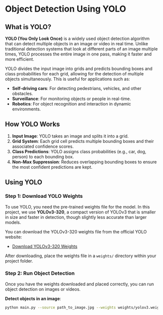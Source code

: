 # Object Detection Using YOLO

## What is YOLO?

**YOLO (You Only Look Once)** is a widely used object detection algorithm that can detect multiple objects in an image or video in real time. Unlike traditional detection systems that look at different parts of an image multiple times, YOLO processes the entire image in one pass, making it faster and more efficient.

YOLO divides the input image into grids and predicts bounding boxes and class probabilities for each grid, allowing for the detection of multiple objects simultaneously. This is useful for applications such as:
- **Self-driving cars**: For detecting pedestrians, vehicles, and other obstacles.
- **Surveillance**: For monitoring objects or people in real-time.
- **Robotics**: For object recognition and interaction in dynamic environments.

## How YOLO Works

1. **Input Image**: YOLO takes an image and splits it into a grid.
2. **Grid System**: Each grid cell predicts multiple bounding boxes and their associated confidence scores.
3. **Class Predictions**: YOLO assigns class probabilities (e.g., car, dog, person) to each bounding box.
4. **Non-Max Suppression**: Reduces overlapping bounding boxes to ensure the most confident predictions are kept.

## Using YOLO

### Step 1: Download YOLO Weights

To use YOLO, you need the pre-trained weights file for the model. In this project, we use **YOLOv3-320**, a compact version of YOLOv3 that is smaller in size and faster in detection, though slightly less accurate than larger models.

You can download the YOLOv3-320 weights file from the official YOLO website:
- [Download YOLOv3-320 Weights](https://pjreddie.com/media/files/yolov3-tiny.weights)

After downloading, place the weights file in a `weights/` directory within your project folder.

### Step 2: Run Object Detection

Once you have the weights downloaded and placed correctly, you can run object detection on images or videos.

**Detect objects in an image**:
```bash
python main.py --source path_to_image.jpg --weights weights/yolov3.weights
